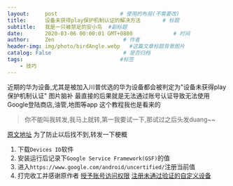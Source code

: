 ```yaml
---
layout:     post                    # 使用的布局(不需要改)
title:      设备未获得play保护机制认证的解决方法       # 标题
subtitle:   我是一只被禁足的安小鸟  #副标题
date:       2020-03-06 00:00:01 GMT+0800             # 时间
author:     Zen                      # 作者
header-img: img/photo/birdAngle.webp   #这篇文章标题背景图片
catalog: False                       # 是否归档
tags:                               #标签
    - 技巧
---
```

近期的华为设备,尤其是被加入川普优选的华为设备都会被判定为"设备未获得play保护机制认证"
图片脑补
最直接的后果就是无法通过账号认证导致无法使用Google登陆商店,油管,地图等app
这个教程我也是看来的
>你不能叫我转发,我马上就转,第一我要试一下,那试过之后头发duang~~

[原文地址](https://club.huawei.com/thread-22859726-1-5.html)
为了防止以后找不到,转发一下梗概
1. 下载`Devices ID`软件
2. 安装运行后记录下`Google Service Framework(GSF)`的值
3. 进入`https://www.google.com/android/uncertified/`注册当前值
4. 打完收工并感谢原作者
[授予账号访问权限](https://accounts.google.com/b/0/DisplayUnlockCaptcha)
[注册未通过验证的自定义设备](https://www.google.com/android/uncertified)
